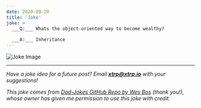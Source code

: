 ```yaml
---
date: 2020-09-20
title: 'Joke'
joke: >
  ___Q:___ Whats the object-oriented way to become wealthy?
  
  ___A:___ Inheritance
---
```


![Joke Image](https://private.xtrp.io/projects/DailyDeveloperJokes/public_image_server/images/5e1258a197fb7.png)

---
*Have a joke idea for a future post? Email **[xtrp@xtrp.io](mailto:xtrp@xtrp.io)** with your suggestions!*

*This joke comes from [Dad-Jokes GitHub Repo by Wes Bos](https://github.com/wesbos/dad-jokes) (thank you!), whose owner has given me permission to use this joke with credit.*

<!-- 
Joke text:
**Q:** Whats the object-oriented way to become wealthy?

**A:** Inheritance
 -->

